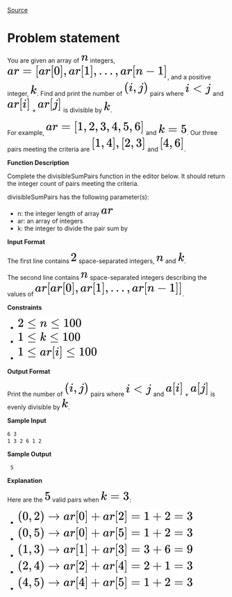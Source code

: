 [Source](https://www.hackerrank.com/challenges/divisible-sum-pairs)
# Problem statement
You are given an array of ![](./Resources/Element1.svg) integers, ![](./Resources/Element2.svg), and a positive integer, ![](./Resources/Element3.svg). Find and print the number of ![](./Resources/Element4.svg) pairs where ![](./Resources/Element5.svg) and ![](./Resources/Element6.svg) + ![](./Resources/Element7.svg) is divisible by ![](./Resources/Element3.svg).  

For example, ![](./Resources/Element8.svg) and ![](./Resources/Element9.svg).  Our three pairs meeting the criteria are ![](./Resources/Element10.svg) and ![](./Resources/Element11.svg).  


**Function Description**

Complete the divisibleSumPairs function in the editor below.  It should return the integer count of pairs meeting the criteria.  

divisibleSumPairs has the following parameter(s):  


* n: the integer length of array ![](./Resources/Element12.svg)  
* ar: an array of integers  
* k: the integer to divide the pair sum by  

**Input Format**

The first line contains ![](./Resources/Element13.svg) space-separated integers, ![](./Resources/Element1.svg) and ![](./Resources/Element3.svg). 


The second line contains ![](./Resources/Element1.svg) space-separated integers describing the values of ![](./Resources/Element14.svg).


**Constraints**


* ![](./Resources/Element15.svg)
* ![](./Resources/Element16.svg)
* ![](./Resources/Element17.svg)

**Output Format**

Print the number of ![](./Resources/Element4.svg) pairs where ![](./Resources/Element5.svg) and ![](./Resources/Element18.svg) + ![](./Resources/Element19.svg) is evenly divisible by ![](./Resources/Element3.svg).


**Sample Input**

```
6 3
1 3 2 6 1 2
```

**Sample Output**

```
 5
```

**Explanation**

Here are the ![](./Resources/Element20.svg) valid pairs when ![](./Resources/Element21.svg): 


* ![](./Resources/Element22.svg)   
* ![](./Resources/Element23.svg)   
* ![](./Resources/Element24.svg)   
* ![](./Resources/Element25.svg)   
* ![](./Resources/Element26.svg)   
